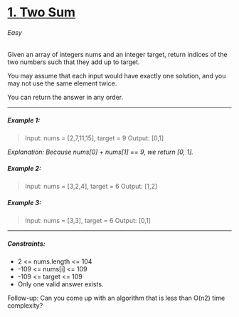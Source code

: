 # [1. Two Sum](http://https://leetcode.com/problems/two-sum/ "1. Two Sum")
###### Easy

Given an array of integers nums and an integer target, return indices of the two numbers such that they add up to target.

You may assume that each input would have exactly one solution, and you may not use the same element twice.

You can return the answer in any order.

------------


##### Example 1:

> Input: nums = [2,7,11,15], target = 9
Output: [0,1]

*Explanation: Because nums[0] + nums[1] == 9, we return [0, 1].*

##### Example 2:

> Input: nums = [3,2,4], target = 6
Output: [1,2]

##### Example 3:

> Input: nums = [3,3], target = 6
Output: [0,1]

------------



##### Constraints:
- 2 <= nums.length <= 104
- -109 <= nums[i] <= 109
- -109 <= target <= 109
- Only one valid answer exists.


Follow-up: Can you come up with an algorithm that is less than O(n2) time complexity?
